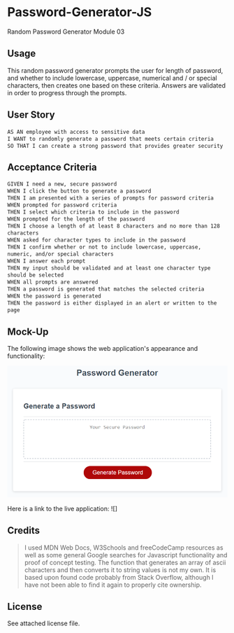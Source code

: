 # Password-Generator-JS
Random Password Generator Module 03

## Usage
This random password generator prompts the user for length of password, and whether to include lowercase, uppercase, numerical and / or special characters, then creates one based on these criteria. Answers are validated in order to progress through the prompts.

## User Story

```
AS AN employee with access to sensitive data
I WANT to randomly generate a password that meets certain criteria
SO THAT I can create a strong password that provides greater security
```

## Acceptance Criteria

```
GIVEN I need a new, secure password
WHEN I click the button to generate a password
THEN I am presented with a series of prompts for password criteria
WHEN prompted for password criteria
THEN I select which criteria to include in the password
WHEN prompted for the length of the password
THEN I choose a length of at least 8 characters and no more than 128 characters
WHEN asked for character types to include in the password
THEN I confirm whether or not to include lowercase, uppercase, numeric, and/or special characters
WHEN I answer each prompt
THEN my input should be validated and at least one character type should be selected
WHEN all prompts are answered
THEN a password is generated that matches the selected criteria
WHEN the password is generated
THEN the password is either displayed in an alert or written to the page
```

## Mock-Up

The following image shows the web application's appearance and functionality:

![The Password Generator application displays a red button to "Generate Password".](/assets/img/03-javascript-homework-demo.png)

Here is a link to the live application: ![]

## Credits

>I used MDN Web Docs, W3Schools and freeCodeCamp resources as well as some general Google searches for Javascript functionality and proof of concept testing. The function that generates an array of ascii characters and then converts it to string values is not my own. It is based upon found code probably from Stack Overflow, although I have not been able to find it again to properly cite ownership.

## License

See attached license file.